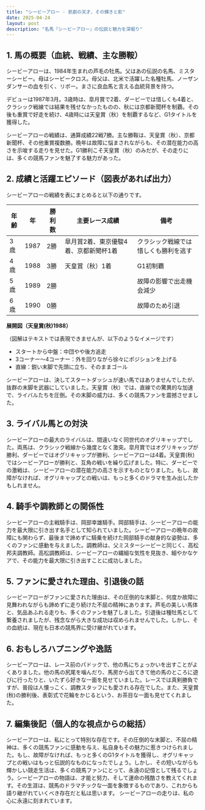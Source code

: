 ```yaml
---
title: "シービーアロー - 悲劇の天才、その輝きと影"
date: 2025-04-24
layout: post
description: "名馬『シービーアロー』の伝説と魅力を深堀り"
---
```


## 1. 馬の概要（血統、戦績、主な勝鞍）

シービーアローは、1984年生まれの芦毛の牡馬。父はあの伝説の名馬、ミスターシービー。母はシービークロス。母父は、北米で活躍した名種牡馬、ノーザンダンサーの血を引く、リボー。まさに良血馬と言える血統背景を持つ。

デビューは1987年3月。3歳時は、皐月賞で2着、ダービーでは惜しくも4着と、クラシック戦線では結果を残せなかったものの、秋には京都新聞杯を制覇。その後も重賞で好走を続け、4歳時には天皇賞（秋）を制覇するなど、G1タイトルを獲得した。

シービーアローの戦績は、通算成績22戦7勝。主な勝鞍は、天皇賞（秋）、京都新聞杯、その他重賞複数勝。晩年は故障に悩まされながらも、その潜在能力の高さを示唆する走りを見せた。G1勝利こそ天皇賞（秋）のみだが、その走りには、多くの競馬ファンを魅了する魅力があった。


## 2. 成績と活躍エピソード（図表があれば出力）

シービーアローの戦績を表にまとめると以下の通りです。


| 年齢 | 年 | 勝利数 | 主要レース成績 | 備考 |
|---|---|---|---|---|
| 3歳 | 1987 | 2勝 | 皐月賞2着、東京優駿4着、京都新聞杯1着 | クラシック戦線では惜しくも勝利を逃す |
| 4歳 | 1988 | 3勝 | 天皇賞（秋）1着 | G1初制覇 |
| 5歳 | 1989 | 2勝 |  | 故障の影響で出走機会減少 |
| 6歳 | 1990 | 0勝 |  | 故障のため引退 |


**展開図（天皇賞(秋)1988）**

（図解はテキストでは表現できませんが、以下のようなイメージです）

* スタートから中盤：中団やや後方追走
* 3コーナー～4コーナー：外を回りながら徐々にポジションを上げる
* 直線：鋭い末脚で先頭に立ち、そのままゴール


シービーアローは、決してスタートダッシュが速い馬ではありませんでしたが、抜群の末脚を武器にしていました。天皇賞（秋）では、直線での驚異的な加速で、ライバルたちを圧倒。その末脚の威力は、多くの競馬ファンを震撼させました。


## 3. ライバル馬との対決

シービーアローの最大のライバルは、間違いなく同世代のオグリキャップでした。両馬は、クラシック戦線から幾度となく激突。皐月賞ではオグリキャップが勝利、ダービーではオグリキャップが勝利、シービーアローは4着。天皇賞(秋)ではシービーアローが勝利と、互角の戦いを繰り広げました。特に、ダービーでの激戦は、シービーアローの潜在能力の高さを示すものとなりました。もし、故障がなければ、オグリキャップとの戦いは、もっと多くのドラマを生み出したかもしれません。


## 4. 騎手や調教師との関係性

シービーアローの主戦騎手は、岡部幸雄騎手。岡部騎手は、シービーアローの能力を最大限に引き出す名手として知られていました。シービーアローの晩年の故障にも関わらず、最後まで諦めずに騎乗を続けた岡部騎手の献身的な姿勢は、多くのファンに感動を与えました。調教師は、父ミスターシービーと同じく、高松邦夫調教師。高松調教師は、シービーアローの繊細な気性を見抜き、細やかなケアで、その能力を最大限に引き出すことに成功しました。


## 5. ファンに愛された理由、引退後の話

シービーアローがファンに愛された理由は、その圧倒的な末脚と、何度か故障に見舞われながらも諦めずに走り続けた不屈の精神にあります。芦毛の美しい馬体と、気品あふれる走りも、多くのファンを魅了しました。引退後は種牡馬として繋養されましたが、残念ながら大きな成功は収められませんでした。しかし、その血統は、現在も日本の競馬界に受け継がれています。


## 6. おもしろハプニングや逸話

シービーアローは、レース前のパドックで、他の馬にちょっかいを出すことがよくありました。他の馬の尻尾を噛んだり、馬房から出てきて他の馬のところに遊びに行ったりと、いたずら好きな一面を見せていました。レースでは真剣勝負ですが、普段は人懐っこく、調教スタッフにも愛される存在でした。また、天皇賞(秋)の勝利後、表彰式で花輪をかじるという、お茶目な一面も見せてくれました。


## 7. 編集後記（個人的な視点からの総括）

シービーアローは、私にとって特別な存在です。その圧倒的な末脚と、不屈の精神は、多くの競馬ファンに感動を与え、私自身もその魅力に惹きつけられました。もし、故障がなければ、もっと多くのG1タイトルを獲得し、オグリキャップとの戦いはもっと伝説的なものになったでしょう。しかし、その短いながらも輝かしい競走生活は、多くの競馬ファンにとって、永遠の記憶として残るでしょう。シービーアローの物語は、才能と努力、そして運命の残酷さを教えてくれます。その生涯は、競馬のドラマチックな一面を象徴するものであり、これからも語り継がれていくべき存在だと私は思います。  シービーアローの走りは、私の心に永遠に刻まれています。
